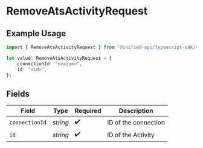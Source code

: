 # RemoveAtsActivityRequest

## Example Usage

```typescript
import { RemoveAtsActivityRequest } from "@unified-api/typescript-sdk/sdk/models/operations";

let value: RemoveAtsActivityRequest = {
    connectionId: "<value>",
    id: "<id>",
};
```

## Fields

| Field                | Type                 | Required             | Description          |
| -------------------- | -------------------- | -------------------- | -------------------- |
| `connectionId`       | *string*             | :heavy_check_mark:   | ID of the connection |
| `id`                 | *string*             | :heavy_check_mark:   | ID of the Activity   |